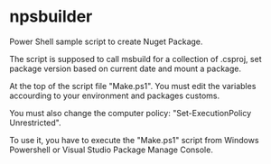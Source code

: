 # npsbuilder
Power Shell sample script to create Nuget Package.

The script is supposed to call msbuild for a collection of .csproj, set package version based on current date and mount a package.

At the top of the script file "Make.ps1". You must edit the variables accourding to your environment and packages customs.

You must also change the computer policy: "Set-ExecutionPolicy Unrestricted".

To use it, you have to execute the "Make.ps1" script from Windows Powershell or Visual Studio Package Manage Console.
